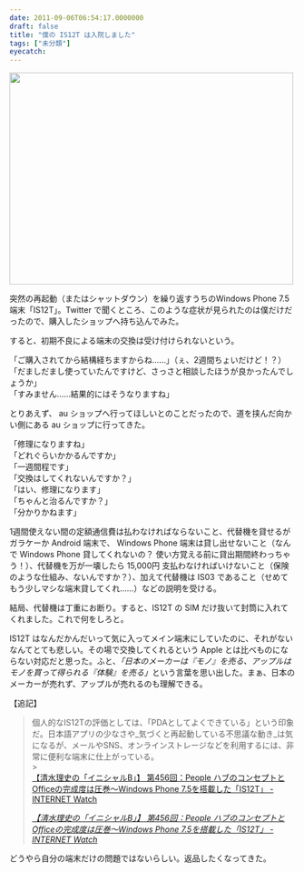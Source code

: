 ```yaml
---
date: 2011-09-06T06:54:17.0000000
draft: false
title: "僕の IS12T は入院しました"
tags: ["未分類"]
eyecatch: 
---
```

<p><a href="http://blog.daruyanagi.net/archives/147/img_1005" rel="attachment wp-att-157"><img src="http://blog.daruyanagi.net/wp-content/uploads/2011/08/IMG_1005-500x373.jpg" alt="" title="IMG_1005" width="500" height="373" class="alignnone size-medium wp-image-157" /></a></p><p>突然の再起動（またはシャットダウン）を繰り返すうちのWindows Phone 7.5端末「IS12T」。Twitter で聞くところ、このような症状が見られたのは僕だけだったので、購入したショップへ持ち込んでみた。</p><p>すると、初期不良による端末の交換は受け付けられないという。</p><p>「ご購入されてから結構経ちますからね……」（ぇ、2週間ちょいだけど！？）  <br />
「だましだまし使っていたんですけど、さっさと相談したほうが良かったんでしょうか」  <br />
「すみません……結果的にはそうなりますね」</p><p>とりあえず、 au ショップへ行ってほしいとのことだったので、道を挟んだ向かい側にある au ショップに行ってきた。</p><p>「修理になりますね」  <br />
「どれぐらいかかるんですか」  <br />
「一週間程です」  <br />
「交換はしてくれないんですか？」  <br />
「はい、修理になります」  <br />
「ちゃんと治るんですか？」  <br />
「分かりかねます」</p><p>1週間使えない間の定額通信費は払わなければならないこと、代替機を貸せるがガラケーか Android 端末で、 Windows Phone 端末は貸し出せないこと（なんで Windows Phone 貸してくれないの？ 使い方覚える前に貸出期間終わっちゃう！）、代替機を万が一壊したら 15,000円 支払わなければいけないこと（保険のような仕組み、ないんですか？）、加えて代替機は IS03 であること（せめてもう少しマシな端末貸してくれ……）などの説明を受ける。</p><p>結局、代替機は丁重にお断り。すると、IS12T の SIM だけ抜いて封筒に入れてくれました。これで何をしろと。</p><p>IS12T はなんだかんだいって気に入ってメイン端末にしていたのに、それがないなんてとても悲しい。その場で交換してくれるという Apple とは比べものにならない対応だと思った。ふと、<i>「日本のメーカーは『モノ』を売る、アップルはモノを買って得られる『体験』を売る」</i>という言葉を思い出した。まぁ、日本のメーカーが売れず、アップルが売れるのも理解できる。</p><p>【追記】</p>

<blockquote cite="http://internet.watch.impress.co.jp/docs/column/shimizu/20110906_475427.html">
<p>個人的なIS12Tの評価としては、「PDAとしてよくできている」という印象だ。日本語アプリの少なさや_気づくと再起動している不思議な動き_は気になるが、メールやSNS、オンラインストレージなどを利用するには、非常に便利な端末に仕上がっている。<br />
><br />
<a href="">【清水理史の「イニシャルB」】 第456回：People ハブのコンセプトとOfficeの完成度は圧巻〜Windows Phone 7.5を搭載した「IS12T」 -INTERNET Watch</a></p>

<cite><a href="http://internet.watch.impress.co.jp/docs/column/shimizu/20110906_475427.html">&#x3010;&#x6E05;&#x6C34;&#x7406;&#x53F2;&#x306E;&#x300C;&#x30A4;&#x30CB;&#x30B7;&#x30E3;&#x30EB;B&#x300D;&#x3011; &#x7B2C;456&#x56DE;&#xFF1A;People &#x30CF;&#x30D6;&#x306E;&#x30B3;&#x30F3;&#x30BB;&#x30D7;&#x30C8;&#x3068;Office&#x306E;&#x5B8C;&#x6210;&#x5EA6;&#x306F;&#x5727;&#x5DFB;&#x301C;Windows Phone 7.5&#x3092;&#x642D;&#x8F09;&#x3057;&#x305F;&#x300C;IS12T&#x300D; -INTERNET Watch</a></cite>
</blockquote>
<p>どうやら自分の端末だけの問題ではないらしい。返品したくなってきた。</p>
